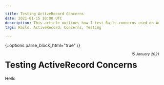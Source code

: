 ```yaml
---

title: Testing ActiveRecord Concerns
date: 2021-01-15 10:00 UTC
description: This article outlines how I test Rails concerns used on ActiveRecord models
tags: Rails, ActiveRecord, Concerns, Testing

---
```


{::options parse_block_html="true" /}

<small style="float:right;"> _15 January 2021_ </small>

# Testing ActiveRecord Concerns

Hello